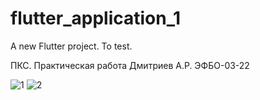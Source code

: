 # flutter_application_1

A new Flutter project. To test.

ПКС. Практическая работа
Дмитриев А.Р. ЭФБО-03-22


![1](https://github.com/user-attachments/assets/a02b5614-1e10-45c8-94e8-8af7f1f8411e)
![2](https://github.com/user-attachments/assets/65bce2f2-3312-4cd1-90fb-036c5320733a)
